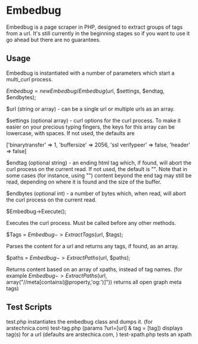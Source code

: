 # Embedbug
Embedbug is a page scraper in PHP, designed to extract groups of tags from a url. It's still currently in the beginning stages so if you want to use it go ahead but there are no guarantees. 


## Usage
Embedbug is instantiated with a number of parameters which start a multi_curl process. 

$Embedbug = new Embedbug/Embedbug($url, $settings, $endtag, $endbytes);


$url (string or array) - can be a single url or multiple urls as an array.

$settings (optional array) - curl options for the curl process. To make it easier on your precious typing fingers, the keys for this array can be lowercase, with spaces. If not used, the defaults are

['binarytransfer' => 1, 'buffersize' => 2056, 'ssl verifypeer' => false, 'header' => false]

$endtag (optional string) - an ending html tag which, if found, will abort the curl process on the current read. If not used, the default is "</body>". Note that in some cases (for instance, using "</head>") content beyond the end tag may still be read, depending on where it is found and the size of the buffer.  

$endbytes (optional int) - a number of bytes which, when read, will abort the curl process on the current read. 

$Embedbug->Execute();

Executes the curl process. Must be called before any other methods. 

$Tags = $Embedbug->ExtractTags($url, $tags);

Parses the content for a url and returns any tags, if found, as an array. 

$paths = $Embedbug->ExtractPaths($url, $paths);

Returns content based on an array of xpaths, instead of tag names. 
(for example  $Embedbug->ExtractPaths($url, array("//meta[contains(@property,'og:')]")) returns all open graph meta tags)

## Test Scripts
test.php instantiates the embedbug class and dumps it. (for arstechnica.com)
test-tag.php (params ?url=[url] & tag = [tag]) displays tag(s) for a url (defaults are arstechica.com, <meta>)
test-xpath.php tests an xpath 
